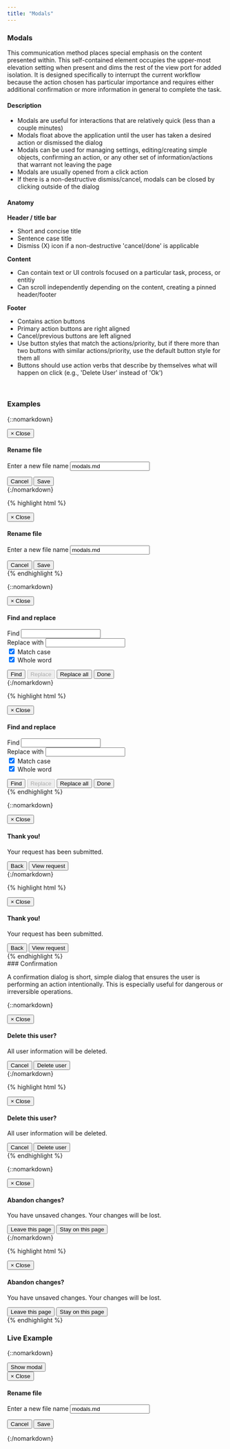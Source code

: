 ```yaml
---
title: "Modals"
---
```


<div class="pl-pattern">
<h3>Modals</h3>

This communication method places special emphasis on the content presented within. This self-contained element occupies the upper-most elevation setting when present and dims the rest of the view port for added isolation. It is designed specifically to interrupt the current workflow because the action chosen has particular importance and requires either additional confirmation or more information in general to complete the task.

#### Description
- Modals are useful for interactions that are relatively quick (less than a couple minutes)
- Modals float above the application until the user has taken a desired action or dismissed the dialog
- Modals can be used for managing settings, editing/creating simple objects, confirming an action, or any other set of information/actions that warrant not leaving the page
- Modals are usually opened from a click action
- If there is a non-destructive dismiss/cancel, modals can be closed by clicking outside of the dialog

#### Anatomy
__Header / title bar__

- Short and concise title
- Sentence case title
- Dismiss (X) icon if a non-destructive 'cancel/done' is applicable

__Content__

- Can contain text or UI controls focused on a particular task, process, or entitiy
- Can scroll independently depending on the content, creating a pinned header/footer

__Footer__

- Contains action buttons
- Primary action buttons are right aligned
- Cancel/previous buttons are left aligned
- Use button styles that match the actions/priority, but if there more than two buttons with similar actions/priority, use the default button style for them all
- Buttons should use action verbs that describe by themselves what will happen on click (e.g., 'Delete User' instead of 'Ok')

<br/>
</div>

<div class="pl-pattern">

### Examples
{::nomarkdown}

<div class="pl-preview">
    <div class="modal-dialog" role="document">
      <div class="modal-content">
        <div class="modal-header">
          <button type="button" class="close" data-dismiss="modal">
          <span aria-hidden="true">&times;</span>
          <span class="sr-only">Close</span>
          </button>
          <h4 class="modal-title">Rename file</h4>
        </div>
        <div class="modal-body">
          <form role="form" class="form">
            <div class="mdl-textfield mdl-js-textfield mdl-textfield--floating-label mdl-textfield--full-width">
              <label for="tb12" class="mdl-textfield__label">Enter a new file name</label>
              <input type="text" class="mdl-textfield__input" id="tb12" value="modals.md">
            </div>
          </form>
        </div>
        <div class="modal-footer">
          <button type="button" class="pull-left btn btn-default" data-dismiss="modal">Cancel</button>
          <button type="button" class="btn btn-primary">Save</button>
        </div>
      </div>
    </div>
</div>
{:/nomarkdown}

{% highlight html %}
<div class="modal fade" tabindex="-1" id="myModal" role="dialog" aria-labelledby="myModalTitle">
<div class="modal-dialog" role="document">
  <div class="modal-content">
    <div class="modal-header">
      <button type="button" class="close" data-dismiss="modal">
      <span aria-hidden="true">&times;</span>
      <span class="sr-only">Close</span>
      </button>
      <h4 class="modal-title">Rename file</h4>
    </div>
    <div class="modal-body">
      <form role="form" class="form">
        <div class="mdl-textfield mdl-js-textfield mdl-textfield--floating-label mdl-textfield--full-width">
          <label for="tb12" class="mdl-textfield__label">Enter a new file name</label>
          <input type="text" class="mdl-textfield__input" id="tb12" value="modals.md">
        </div>
      </form>
    </div>
    <div class="modal-footer">
      <button type="button" class="pull-left btn btn-default" data-dismiss="modal">Cancel</button>
      <button type="button" class="btn btn-primary">Save</button>
    </div>
  </div>
</div>
</div>
{% endhighlight %}

{::nomarkdown}
<div class="pl-preview">
    <div class="modal-dialog" role="document">
      <div class="modal-content">
        <div class="modal-header">
          <button type="button" class="close" data-dismiss="modal">
          <span aria-hidden="true">&times;</span>
          <span class="sr-only">Close</span>
          </button>
          <h4 class="modal-title">Find and replace</h4>
        </div>
        <div class="modal-body">
          <form role="form" class="form">
            <div class="mdl-textfield mdl-js-textfield mdl-textfield--floating-label mdl-textfield--full-width">
              <label for="tb14" class="mdl-textfield__label">Find</label>
              <input type="text" class="mdl-textfield__input" id="tb14">
            </div>
            <div class="mdl-textfield mdl-js-textfield mdl-textfield--floating-label mdl-textfield--full-width">
              <label for="tb13" class="mdl-textfield__label">Replace with</label>
              <input type="text" class="mdl-textfield__input" id="tb13">
            </div>
            <div class="checkbox col-sm-offset-2">
              <label class="mdl-checkbox mdl-js-checkbox">
                <input class="mdl-checkbox__input" type="checkbox" name="optionsCheckboxes" id="optionsCheckboxes1" value="option1" checked />
                <span class="mdl-checkbox__label">Match case</span>
              </label>
            </div>
            <div class="checkbox col-sm-offset-2">
              <label class="mdl-checkbox mdl-js-checkbox">
                <input class="mdl-checkbox__input" type="checkbox" name="optionsCheckboxes" id="optionsCheckboxes2" value="option2" checked>
                <span class="mdl-checkbox__label">Whole word</span>
              </label>
            </div>
          </form>
        </div>
        <div class="modal-footer">
          <button type="button" class="btn btn-default" data-dismiss="modal">Find</button>
          <button type="button" class="btn btn-default" data-dismiss="modal" disabled>Replace</button>
          <button type="button" class="btn btn-default" data-dismiss="modal">Replace all</button>
          <button type="button" class="btn btn-default" data-dismiss="modal">Done</button>
        </div>
      </div>
    </div>
</div>
{:/nomarkdown}

{% highlight html %}
<div class="modal fade" tabindex="-1" id="myModal" role="dialog" aria-labelledby="myModalTitle">
    <div class="modal-dialog" role="document">
      <div class="modal-content">
        <div class="modal-header">
          <button type="button" class="close" data-dismiss="modal">
          <span aria-hidden="true">&times;</span>
          <span class="sr-only">Close</span>
          </button>
          <h4 class="modal-title">Find and replace</h4>
        </div>
        <div class="modal-body">
          <form role="form" class="form">
            <div class="mdl-textfield mdl-js-textfield mdl-textfield--floating-label mdl-textfield--full-width">
              <label for="tb14" class="mdl-textfield__label">Find</label>
              <input type="text" class="mdl-textfield__input" id="tb14">
            </div>
            <div class="mdl-textfield mdl-js-textfield mdl-textfield--floating-label mdl-textfield--full-width">
              <label for="tb13" class="mdl-textfield__label">Replace with</label>
              <input type="text" class="mdl-textfield__input" id="tb13">
            </div>
            <div class="checkbox col-sm-offset-2">
              <label class="mdl-checkbox mdl-js-checkbox">
                <input class="mdl-checkbox__input" type="checkbox" name="optionsCheckboxes" id="optionsCheckboxes1" value="option1" checked />
                <span class="mdl-checkbox__label">Match case</span>
              </label>
            </div>
            <div class="checkbox col-sm-offset-2">
              <label class="mdl-checkbox mdl-js-checkbox">
                <input class="mdl-checkbox__input" type="checkbox" name="optionsCheckboxes" id="optionsCheckboxes2" value="option2" checked>
                <span class="mdl-checkbox__label">Whole word</span>
              </label>
            </div>
          </form>
        </div>
        <div class="modal-footer">
          <button type="button" class="btn btn-default" data-dismiss="modal">Find</button>
          <button type="button" class="btn btn-default" data-dismiss="modal" disabled>Replace</button>
          <button type="button" class="btn btn-default" data-dismiss="modal">Replace all</button>
          <button type="button" class="btn btn-default" data-dismiss="modal">Done</button>
        </div>
      </div>
    </div>
</div>
{% endhighlight %}

{::nomarkdown}
<div class="pl-preview">
    <div class="modal-dialog" role="document">
      <div class="modal-content">
        <div class="modal-body">
          <button type="button" class="close" data-dismiss="modal">
          <span aria-hidden="true">&times;</span>
          <span class="sr-only">Close</span>
          </button>
          <h4 class="text-success">Thank you!</h4>
          <p>Your request has been submitted.</p>
        </div>
        <div class="modal-footer">
          <button type="button" class="pull-left btn btn-default">Back</button>
          <button type="button" class="btn btn-success">View request</button>
        </div>
      </div>
    </div>
</div>
{:/nomarkdown}

{% highlight html %}
<div class="modal fade" tabindex="-1" id="myModal" role="dialog" aria-labelledby="myModalTitle">
<div class="modal-dialog" role="document">
  <div class="modal-content">
    <div class="modal-body">
      <button type="button" class="close" data-dismiss="modal">
      <span aria-hidden="true">&times;</span>
      <span class="sr-only">Close</span>
      </button>
      <h4 class="text-success">Thank you!</h4>
      <p>Your request has been submitted.</p>
    </div>
    <div class="modal-footer">
      <button type="button" class="pull-left btn btn-default">Back</button>
      <button type="button" class="btn btn-success">View request</button>
    </div>
  </div>
</div>
</div>
{% endhighlight %}
</div>

<div class="pl-pattern">
### Confirmation

A confirmation dialog is short, simple dialog that ensures the user is performing an action intentionally. This is especially useful for dangerous or irreversible operations.

{::nomarkdown}
<div class="pl-preview">
    <div class="modal-dialog" role="document">
      <div class="modal-content">
        <div class="modal-body">
          <button type="button" class="close" data-dismiss="modal">
          <span aria-hidden="true">&times;</span>
          <span class="sr-only">Close</span>
          </button>
          <h4 class="text-danger">Delete this user?</h4>
          <p>All user information will be deleted.</p>
        </div>
        <div class="modal-footer">
          <button type="button" class="pull-left btn btn-default" data-dismiss="modal">Cancel</button>
          <button type="button" class="btn btn-danger">Delete user</button>
        </div>
      </div>
    </div>
</div>
{:/nomarkdown}

{% highlight html %}
<div class="modal fade" tabindex="-1" id="myModal" role="dialog" aria-labelledby="myModalTitle">
<div class="modal-dialog" role="document">
  <div class="modal-content">
    <div class="modal-body">
      <button type="button" class="close" data-dismiss="modal">
      <span aria-hidden="true">&times;</span>
      <span class="sr-only">Close</span>
      </button>
      <h4 class="text-danger">Delete this user?</h4>
      <p>All user information will be deleted.</p>
    </div>
    <div class="modal-footer">
      <button type="button" class="pull-left btn btn-default" data-dismiss="modal">Cancel</button>
      <button type="button" class="btn btn-danger">Delete user</button>
    </div>
  </div>
</div>
</div>
{% endhighlight %}

{::nomarkdown}
<div class="pl-preview">
    <div class="modal-dialog" role="document">
      <div class="modal-content">
        <div class="modal-body">
          <button type="button" class="close" data-dismiss="modal">
          <span aria-hidden="true">&times;</span>
          <span class="sr-only">Close</span>
          </button>
          <h4>Abandon changes?</h4>
          <p>You have unsaved changes. Your changes will be lost.</p>
        </div>
        <div class="modal-footer">
          <button type="button" class="pull-left btn btn-default">Leave this page</button>
          <button type="button" class="btn btn-primary" data-dismiss="modal">Stay on this page</button>
        </div>
      </div>
    </div>
</div>
{:/nomarkdown}

{% highlight html %}
<div class="modal fade" tabindex="-1" id="myModal" role="dialog" aria-labelledby="myModalTitle">
    <div class="modal-dialog" role="document">
      <div class="modal-content">
        <div class="modal-body">
          <button type="button" class="close" data-dismiss="modal">
          <span aria-hidden="true">&times;</span>
          <span class="sr-only">Close</span>
          </button>
          <h4>Abandon changes?</h4>
          <p>You have unsaved changes. Your changes will be lost.</p>
        </div>
        <div class="modal-footer">
          <button type="button" class="pull-left btn btn-default">Leave this page</button>
          <button type="button" class="btn btn-primary" data-dismiss="modal">Stay on this page</button>
        </div>
      </div>
    </div>
</div>
{% endhighlight %}

</div>

<div class="pl-pattern">

### Live Example

{::nomarkdown}
<div class="pl-preview">

<button class="btn btn-default" data-toggle="modal" data-target="#myModalLive">
    Show modal
</button>

<div class="modal fade" tabindex="-1" id="myModalLive" role="dialog" aria-labelledby="myModalTitle">
    <div class="modal-dialog" role="document">
      <div class="modal-content">
        <div class="modal-header">
          <button type="button" class="close" data-dismiss="modal">
          <span aria-hidden="true">×</span>
          <span class="sr-only">Close</span>
          </button>
          <h4 class="modal-title" id="myModalTitle">Rename file</h4>
        </div>
        <div class="modal-body">
          <form role="form" class="form">
            <div class="mdl-textfield mdl-js-textfield mdl-textfield--floating-label mdl-textfield--full-width">
              <label for="tb122" class="mdl-textfield__label">Enter a new file name</label>
              <input type="text" class="mdl-textfield__input" id="tb122" value="modals.md">
            </div>
          </form>
        </div>
        <div class="modal-footer">
          <button type="button" class="pull-left btn btn-default" data-dismiss="modal">Cancel</button>
          <button type="button" class="btn btn-primary">Save</button>
        </div>
      </div>
    </div>
</div>

{:/nomarkdown}

</div>
